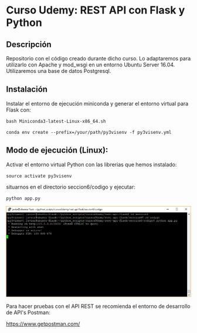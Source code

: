 # Curso Udemy: REST API con Flask y Python

## Descripción
Repositorio con el código creado durante dicho curso.
Lo adaptaremos para utilizarlo con Apache y mod_wsgi
en un entorno Ubuntu Server 16.04. Utilizaremos una
base de datos Postgresql.

## Instalación
Instalar el entorno de ejecución miniconda y generar el entorno virtual para Flask con:
```
bash Miniconda3-latest-Linux-x86_64.sh
```

```
conda env create --prefix=/your/path/py3visenv -f py3visenv.yml
```

## Modo de ejecución (Linux):
Activar el entorno virtual Python con las librerias que hemos instalado:
```
source activate py3visenv
```
situarnos en el directorio seccion6/codigo y ejecutar:
```
python app.py
```

![Captura](https://github.com/RndMnkIII/rest-api-flask/blob/master/images/captura_app_py.png)

Para hacer pruebas con el API REST se recomienda el entorno de desarrollo de API's Postman:

https://www.getpostman.com/
